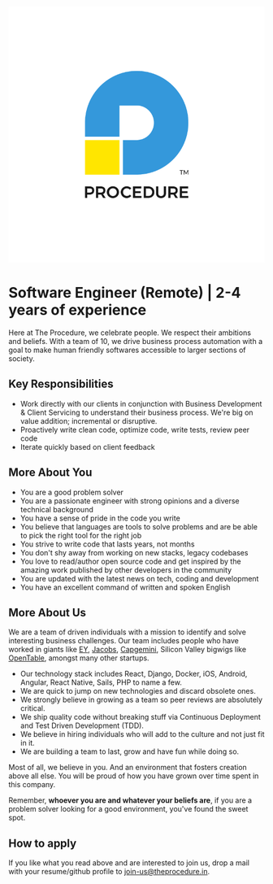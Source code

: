 ![Procedure][logo]

# Software Engineer (Remote) | 2-4 years of experience

Here at The Procedure, we celebrate people. We respect their ambitions and beliefs. With a team of 10, we drive business process automation with a goal to make human friendly softwares accessible to larger sections of society.

## Key Responsibilities
* Work directly with our clients in conjunction with Business Development & Client Servicing to understand their business process. We're big on value addition; incremental or disruptive.
* Proactively write clean code, optimize code, write tests, review peer code
* Iterate quickly based on client feedback

## More About You
* You are a good problem solver
* You are a passionate engineer with strong opinions and a diverse technical background
* You have a sense of pride in the code you write
* You believe that languages are tools to solve problems and are be able to pick the right tool for the right job
* You strive to write code that lasts years, not months
* You don't shy away from working on new stacks, legacy codebases
* You love to read/author open source code and get inspired by the amazing work published by other developers in the community
* You are updated with the latest news on tech, coding and development
* You have an excellent command of written and spoken English

## More About Us
We are a team of driven individuals with a mission to identify and solve interesting business challenges. Our team includes people who have worked in giants like [EY][EY-website], [Jacobs][jacobs-website], [Capgemini][capgemini-website], Silicon Valley bigwigs like [OpenTable][OT-website], amongst many other startups.

* Our technology stack includes React, Django, Docker, iOS, Android, Angular, React Native, Sails, PHP to name a few.
* We are quick to jump on new technologies and discard obsolete ones.
* We strongly believe in growing as a team so peer reviews are absolutely critical. 
* We ship quality code without breaking stuff via Continuous Deployment and Test Driven Development (TDD).
* We believe in hiring individuals who will add to the culture and not just fit in it.
* We are building a team to last, grow and have fun while doing so.

Most of all, we believe in you. And an environment that fosters creation above all else. You will be proud of how you have grown over time spent in this company.

Remember, __whoever you are and whatever your beliefs are__, if you are a problem solver looking for a good environment, you've found the sweet spot.

## How to apply
If you like what you read above and are interested to join us, drop a mail with your resume/github profile to [join-us@theprocedure.in][mail-address]. 


[mail-address]: mailto:join-us@theprocedure.in
[logo]: logo.png "Procedure"
[EY-website]: http://www.ey.com/
[OT-website]: http://www.opentable.com/
[jacobs-website]: http://www.jacobs.com/
[capgemini-website]:http://www.capgemini.com/

